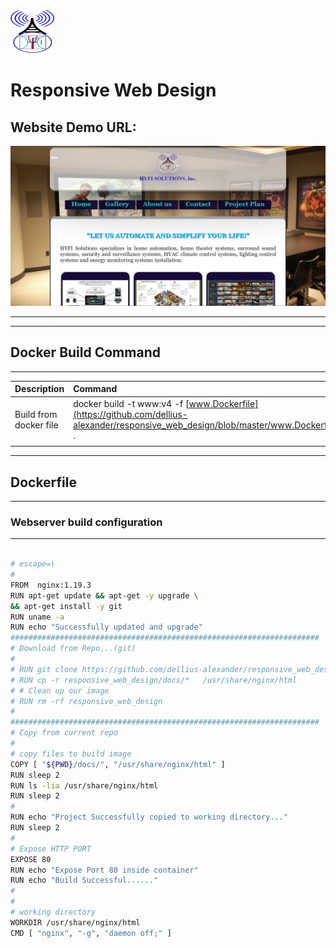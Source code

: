 
[![LOGO](https://github.com/dellius-alexander/responsive_web_design/blob/master/docs/images/logo.png)](https://github.com/dellius-alexander/responsive_web_design)

# Responsive Web Design

## Website Demo URL: 

<!-- Demo Box -->

[![](docs/images/homepage.png)](https://dellius-alexander.github.io/responsive_web_design/)

<!-- Demo Box -->

---
---

## Docker Build Command
---
|  **Description** |  **Command**  |
|:---	|:---	|
| Build from docker file | docker build -t www:v4 -f [www.Dockerfile](https://github.com/dellius-alexander/responsive_web_design/blob/master/www.Dockerfile) . |
|  |  |
---

## Dockerfile
---
### Webserver build configuration
---

```bash

# escape=\
#
FROM  nginx:1.19.3
RUN apt-get update && apt-get -y upgrade \
&& apt-get install -y git
RUN uname -a
RUN echo "Successfully updated and upgrade"
#####################################################################
# Download from Repo...(git)
#
# RUN git clone https://github.com/dellius-alexander/responsive_web_design.git
# RUN cp -r responsive_web_design/docs/*   /usr/share/nginx/html
# # Clean up our image
# RUN rm -rf responsive_web_design
#
#####################################################################
# Copy from current repo
#
# copy files to build image
COPY [ "${PWD}/docs/", "/usr/share/nginx/html" ]
RUN sleep 2
RUN ls -lia /usr/share/nginx/html
RUN sleep 2
#
RUN echo "Project Successfully copied to working directory..."
RUN sleep 2
#
# Expose HTTP PORT
EXPOSE 80
RUN echo "Expose Port 80 inside container"
RUN echo "Build Successful......"
#
#
# working directory
WORKDIR /usr/share/nginx/html
CMD [ "nginx", "-g", "daemon off;" ]